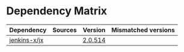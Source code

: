 # Dependency Matrix

Dependency | Sources | Version | Mismatched versions
---------- | ------- | ------- | -------------------
[jenkins-x/jx](https://github.com/jenkins-x/jx) |  | [2.0.514](https://github.com/jenkins-x/jx/releases/tag/v2.0.514) | 
